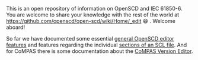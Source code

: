 This is an open repository of information on OpenSCD and IEC 61850-6. You are welcome to share your knowledge with the rest of the world at https://github.com/openscd/open-scd/wiki/Home/_edit 😄 . Welcome aboard!

So far we have documented some essential [general OpenSCD editor features](https://github.com/openscd/open-scd/wiki/OpenSCD-Editor-Features) and features regarding the individual [sections of an SCL file](https://github.com/openscd/open-scd/wiki/SCL-Sections).
And for CoMPAS there is some documentation about the [CoMPAS Version Editor](https://github.com/openscd/open-scd/wiki/CoMPAS-Versions-Editor).
